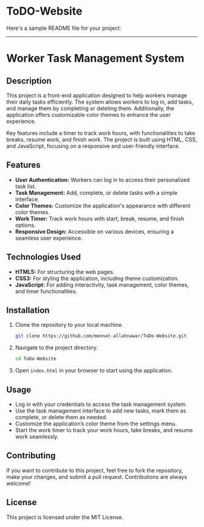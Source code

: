# ToDO-Website
Here's a sample README file for your project:

---

# Worker Task Management System

## Description

This project is a front-end application designed to help workers manage their daily tasks efficiently. The system allows workers to log in, add tasks, and manage them by completing or deleting them. Additionally, the application offers customizable color themes to enhance the user experience.

Key features include a timer to track work hours, with functionalities to take breaks, resume work, and finish work. The project is built using HTML, CSS, and JavaScript, focusing on a responsive and user-friendly interface.

## Features

- **User Authentication:** Workers can log in to access their personalized task list.
- **Task Management:** Add, complete, or delete tasks with a simple interface.
- **Color Themes:** Customize the application's appearance with different color themes.
- **Work Timer:** Track work hours with start, break, resume, and finish options.
- **Responsive Design:** Accessible on various devices, ensuring a seamless user experience.

## Technologies Used

- **HTML5:** For structuring the web pages.
- **CSS3:** For styling the application, including theme customization.
- **JavaScript:** For adding interactivity, task management, color themes, and timer functionalities.

## Installation

1. Clone the repository to your local machine.
   ```bash
   git clone https://github.com/mennat-allahnawar/ToDo-Website.git
   ```
2. Navigate to the project directory.
   ```bash
   cd ToDo-Website
   ```
3. Open `index.html` in your browser to start using the application.

## Usage

- Log in with your credentials to access the task management system.
- Use the task management interface to add new tasks, mark them as complete, or delete them as needed.
- Customize the application’s color theme from the settings menu.
- Start the work timer to track your work hours, take breaks, and resume work seamlessly.

## Contributing

If you want to contribute to this project, feel free to fork the repository, make your changes, and submit a pull request. Contributions are always welcome!

## License

This project is licensed under the MIT License.


